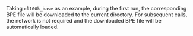 Taking `cl100k_base` as an example, during the first run, the corresponding BPE file will be downloaded to the current directory. For subsequent calls, the network is not required and the downloaded BPE file will be automatically loaded.
